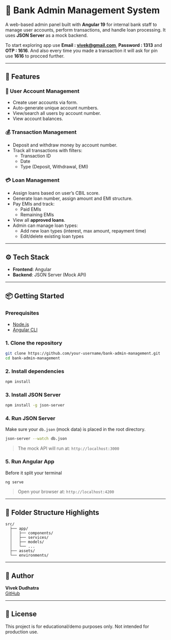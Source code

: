 # 🏦 Bank Admin Management System

A web-based admin panel built with **Angular 19** for internal bank staff to manage user accounts, perform transactions, and handle loan processing. It uses **JSON Server** as a mock backend.

To start exploring app use **Email : vivek@gmail.com**, **Password : 1313** and **OTP : 1616**.
And also every time you made a transaction it will ask for pin use **1616** to procced further.

---

## 🚀 Features

### 👤 User Account Management
- Create user accounts via form.
- Auto-generate unique account numbers.
- View/search all users by account number.
- View account balances.

### 💰 Transaction Management
- Deposit and withdraw money by account number.
- Track all transactions with filters:
  - Transaction ID
  - Date
  - Type (Deposit, Withdrawal, EMI)

### 💳 Loan Management
- Assign loans based on user’s CBIL score.
- Generate loan number, assign amount and EMI structure.
- Pay EMIs and track:
  - Paid EMIs
  - Remaining EMIs
- View all **approved loans**.
- Admin can manage loan types:
  - Add new loan types (interest, max amount, repayment time)
  - Edit/delete existing loan types

---

## ⚙️ Tech Stack

- **Frontend**: Angular
- **Backend**: JSON Server (Mock API)

---

## 📦 Getting Started

### Prerequisites

- [Node.js](https://nodejs.org/)
- [Angular CLI](https://angular.io/cli)

### 1. Clone the repository

```bash
git clone https://github.com/your-username/bank-admin-management.git
cd bank-admin-management
```

### 2. Install dependencies

```bash
npm install
```

### 3. Install JSON Server

```bash
npm install -g json-server
```

### 4. Run JSON Server

Make sure your `db.json` (mock data) is placed in the root directory.

```bash
json-server --watch db.json
```

> The mock API will run at: `http://localhost:3000`

### 5. Run Angular App

Before it split your terminal

```bash
ng serve
```

> Open your browser at: `http://localhost:4200`

---

## 📁 Folder Structure Highlights

```
src/
  ├── app/
  │   ├── components/
  │   ├── services/
  │   ├── models/
  │   └── ...
  ├── assets/
  └── environments/
```

---

## 📌 Author

**Vivek Dudhatra**  
[GitHub](https://github.com/vivek1384)

---

## 📝 License

This project is for educational/demo purposes only. Not intended for production use.
